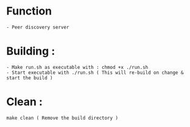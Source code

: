 # Function 
    - Peer discovery server

# Building :
    - Make run.sh as executable with : chmod +x ./run.sh
    - Start executable with ./run.sh ( This will re-build on change & start the build )

# Clean : 
    make clean ( Remove the build directory )
    
